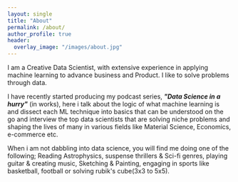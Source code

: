```yaml
---
layout: single
title: "About"
permalink: /about/
author_profile: true
header:
  overlay_image: "/images/about.jpg"
---
```


I am a Creative Data Scientist, with extensive experience in applying machine learning to advance business and Product. I like to solve problems through data.

I have recently started producing my podcast series, ***"Data Science in a hurry"*** (in works), here i talk about the logic of what machine learning is and dissect each ML technique into basics that can be understood on the go and interview the top data scientists that are solving niche problems and shaping the lives of many in various fields like Material Science, Economics, e-commerce etc.

When i am not dabbling into data science, you will find me doing one of the following; Reading Astrophysics, suspense thrillers & Sci-fi genres, playing guitar & creating music, Sketching & Painting, engaging in sports like basketball, football or solving rubik's cube(3x3 to 5x5).
